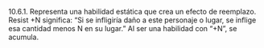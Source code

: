10.6.1. Representa una habilidad estática que crea un efecto de reemplazo. Resist +N significa: “Si se infligiría daño a este personaje o lugar, se inflige esa cantidad menos N en su lugar.” Al ser una habilidad con “+N”, se acumula.  
